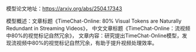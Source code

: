 模型论文地址：https://arxiv.org/abs/2504.17343

模型概述：文章标题《TimeChat-Online: 80% Visual Tokens are Naturally Redundant in Streaming Videos》，
中文文章标题《TimeChat-Online：流视频中80%的视觉标记自然冗余》，
文章内容：研究提出TimeChat-Online模型，发现流视频中80%的视觉标记自然冗余，有助于提升视频处理效率。
